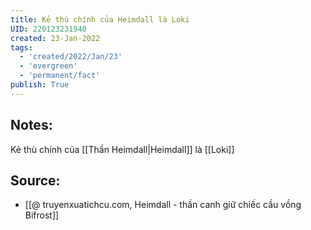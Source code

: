 ```yaml
---
title: Kẻ thù chính của Heimdall là Loki
UID: 220123231940
created: 23-Jan-2022
tags:
  - 'created/2022/Jan/23'
  - 'evergreen'
  - 'permanent/fact'
publish: True
---
```

## Notes:
Kẻ thù chính của [[Thần Heimdall|Heimdall]] là [[Loki]]

## Source:
- [[@ truyenxuatichcu.com, Heimdall - thần canh giữ chiếc cầu vồng Bifrost]]


